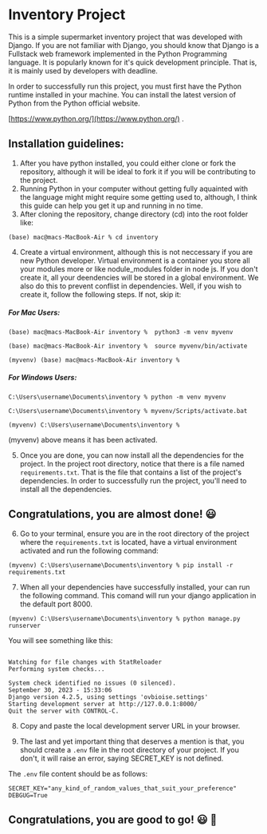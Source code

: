# Inventory Project

This is a simple supermarket inventory project that was developed with Django. If you are not familiar with Django, you should know that Django is a Fullstack web framework implemented in the Python Programming language. It is popularly known for it's quick development principle. That is, it is mainly used by developers with deadline.

In order to successfully run this project, you must first have the Python runtime installed in your machine. You can install the latest version of Python from the Python official website.

[https://www.python.org/](https://www.python.org/) .

## Installation guidelines:
1. After you have python installed, you could either clone or fork the repository, although it will be ideal to fork it if you will be contributing to the project.
2. Running Python in your computer without getting fully aquainted with the language might might require some getting used to, although, I think this guide can help you get it up and running in no time.
3. After cloning the repository, change directory (cd) into the root folder like:
```shell
(base) mac@macs-MacBook-Air % cd inventory
```
4. Create a virtual environment, although this is not neccessary if you are new Python developer. Virtual environment is a container you store all your modules more or like nodule_modules folder in node js. If you don't create it, all your deendencies will be stored in a global environment. We also do this to prevent conflist in dependencies. Well, if you wish to create it, follow the following steps. If not, skip it:

##### For Mac Users:
```
(base) mac@macs-MacBook-Air inventory %  python3 -m venv myvenv

(base) mac@macs-MacBook-Air inventory %  source myvenv/bin/activate

(myvenv) (base) mac@macs-MacBook-Air inventory % 

```
##### For Windows Users:
```
C:\Users\username\Documents\inventory % python -m venv myvenv

C:\Users\username\Documents\inventory % myvenv/Scripts/activate.bat

(myvenv) C:\Users\username\Documents\inventory %

```

(myvenv) above means it has been activated.

5. Once you are done, you can now install all the dependencies for the project. In the project root directory, notice that there is a file named `requirements.txt`. That is the file that contains a list of the project's dependencies. In order to successfully run the project, you'll need to install all the dependencies.

## Congratulations, you are almost done! :smiley:

6. Go to your terminal, ensure you are in the root directory of the project where the `requirements.txt` is located, have a virtual environment activated and run the following command:

```shell
(myvenv) C:\Users\username\Documents\inventory % pip install -r requirements.txt
```
7. When all your dependencies have successfully installed, your can run the following command. This comand will run your django application in the default port 8000.

```shell
(myvenv) C:\Users\username\Documents\inventory % python manage.py runserver

```

You will see something like this:

```

Watching for file changes with StatReloader
Performing system checks...

System check identified no issues (0 silenced).
September 30, 2023 - 15:33:06
Django version 4.2.5, using settings 'ovbioise.settings'
Starting development server at http://127.0.0.1:8000/
Quit the server with CONTROL-C.
```

8. Copy and paste the local development server URL in your browser.

9. The last and yet important thing that deserves a mention is that, you should create a `.env` file in the root directory of your project. If you don't, it will raise an error, saying SECRET_KEY is not defined.

The `.env` file content should be as follows:

```
SECRET_KEY="any_kind_of_random_values_that_suit_your_preference"
DEBGUG=True
```

## Congratulations, you are good to go! :smiley: :rocket:
